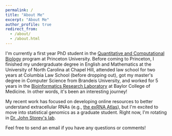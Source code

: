 ```yaml
---
permalink: /
title: "About Me"
excerpt: "About Me"
author_profile: true
redirect_from: 
  - /about/
  - /about.html
---
```


I'm currently a first year PhD student in the [Quantitative and Computational Biology](https://lsi.princeton.edu/qcbgraduate) program at Princeton University. Before coming to Princeton, I finished my undergraduate degree in English and Mathematics at the University of North Carolina at Chapel Hill, attended law school for two years at Columbia Law School (before dropping out), got my master's degree in Computer Science from Brandeis University, and worked for 5 years in the [Bioinformatics Research Laboratory](http://genboree.org/site/bioinformatics_research_laboratory) at Baylor College of Medicine. In other words, it's been an interesting journey!

My recent work has focused on developing online resources to better understand extracellular RNAs (e.g., [the exRNA Atlas](https://exrna-atlas.org/)), but I'm excited to move into statistical genomics as a graduate student. Right now, I'm rotating in [Dr. John Storey's lab](http://storeylab.org/).

Feel free to send an email if you have any questions or comments!
